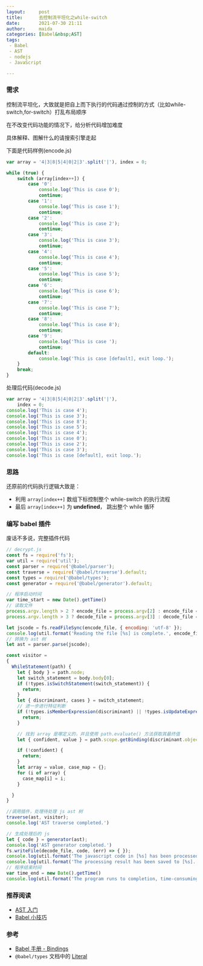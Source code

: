 ```yaml
---
layout:     post  
title:      去控制流平坦化之while-switch
date:       2021-07-30 21:11   
author:     maida  
categories: [Babel&nbsp;AST]  
tags:  
 - Babel
 - AST
 - nodejs
 - JavaScript

---
```



### 需求
控制流平坦化，大致就是把自上而下执行的代码通过控制的方式（比如while-switch,for-switch）打乱布局顺序

在不改变代码功能的情况下，给分析代码增加难度

具体解释、图解什么的请搜索引擎走起

下面是代码样例(encode.js)  
```javascript
var array = '4|3|8|5|4|0|2|3'.split('|'), index = 0;

while (true) {
    switch (array[index++]) {
        case '0':
            console.log('This is case 0');
            continue;
        case '1':
            console.log('This is case 1');
            continue;
        case '2':
            console.log('This is case 2');
            continue;
        case '3':
            console.log('This is case 3');
            continue;
        case '4':
            console.log('This is case 4');
            continue;
        case '5':
            console.log('This is case 5');
            continue;
        case '6':
            console.log('This is case 6');
            continue;
        case '7':
            console.log('This is case 7');
            continue;
        case '8':
            console.log('This is case 8');
            continue;
        case '9':
            console.log('This is case ');
            continue;
        default:
            console.log('This is case [default], exit loop.');
    }
    break;
}
```

处理后代码(decode.js)
```javascript
var array = '4|3|8|5|4|0|2|3'.split('|'),
    index = 0;
console.log('This is case 4');
console.log('This is case 3');
console.log('This is case 8');
console.log('This is case 5');
console.log('This is case 4');
console.log('This is case 0');
console.log('This is case 2');
console.log('This is case 3');
console.log('This is case [default], exit loop.');
```

### 思路
还原前的代码执行逻辑大致是：  
- 利用 `array[index++]` 数组下标控制整个 while-switch 的执行流程
- 最后 `array[index++]` 为 **undefined**， 跳出整个 while 循环  

### 编写 babel 插件
废话不多说，完整插件代码  
```javascript
// decrypt.js
const fs = require('fs');
var util = require('util');
const parser = require('@babel/parser');
const traverse = require('@babel/traverse').default;
const types = require('@babel/types');
const generator = require('@babel/generator').default;

// 程序启动时间
var time_start = new Date().getTime()
// 读取文件
process.argv.length > 2 ? encode_file = process.argv[2] : encode_file = 'encode.js';
process.argv.length > 3 ? decode_file = process.argv[3] : decode_file = 'decode.js';

let jscode = fs.readFileSync(encode_file, { encoding: 'utf-8' });
console.log(util.format('Reading the file [%s] is complete.', encode_file))
// 转换为 ast 树
let ast = parser.parse(jscode);

const visitor =
{
  WhileStatement(path) {
    let { body } = path.node;
    let switch_statement = body.body[0];
    if (!types.isSwitchStatement(switch_statement)) {
      return;
    }
    let { discriminant, cases } = switch_statement;
    // 进一步进行特征判断
    if (!types.isMemberExpression(discriminant) || !types.isUpdateExpression(discriminant.property)) {
      return;
    }

    // 找到 array 是哪定义的，并且使用 path.evaluate() 方法获取其最终值
    let { confident, value } = path.scope.getBinding(discriminant.object.name).referencePaths[0].evaluate();

    if (!confident) {
      return;
    }
    let array = value, case_map = {};
    for (i of array) {
      case_map[i] = i;
    }

  }
}

//调用插件，处理待处理 js ast 树
traverse(ast, visitor);
console.log('AST traverse completed.')

// 生成处理后的 js
let { code } = generator(ast);
console.log('AST generator completed.')
fs.writeFile(decode_file, code, (err) => { });
console.log(util.format('The javascript code in [%s] has been processed.', encode_file))
console.log(util.format('The processing result has been saved to [%s].', decode_file))
// 程序结束时间
var time_end = new Date().getTime()
console.log(util.format('The program runs to completion, time-consuming: %s s', (time_end - time_start) / 1000))
```

### 推荐阅读
- [AST 入门](/2021/07/27/AST入门.html)
- [Babel 小技巧](/2021/07/28/Babel-小技巧.html)

### 参考
- [Babel 手册 - Bindings](https://github.com/jamiebuilds/babel-handbook/blob/master/translations/zh-Hans/plugin-handbook.md#bindings%E7%BB%91%E5%AE%9A)
- `@babel/types` 文档中的 [Literal](https://babeljs.io/docs/en/babel-types#literal)